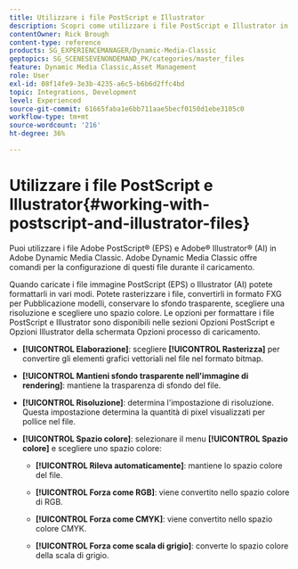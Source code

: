 ```yaml
---
title: Utilizzare i file PostScript e Illustrator
description: Scopri come utilizzare i file PostScript e Illustrator in Adobe Dynamic Media Classic.
contentOwner: Rick Brough
content-type: reference
products: SG_EXPERIENCEMANAGER/Dynamic-Media-Classic
geptopics: SG_SCENESEVENONDEMAND_PK/categories/master_files
feature: Dynamic Media Classic,Asset Management
role: User
exl-id: 08f14fe9-3e3b-4235-a6c5-b6b6d2ffc4bd
topic: Integrations, Development
level: Experienced
source-git-commit: 61665faba1e6bb711aae5becf0150d1ebe3105c0
workflow-type: tm+mt
source-wordcount: '216'
ht-degree: 36%

---
```


# Utilizzare i file PostScript e Illustrator{#working-with-postscript-and-illustrator-files}

Puoi utilizzare i file Adobe PostScript® (EPS) e Adobe® Illustrator® (AI) in Adobe Dynamic Media Classic. Adobe Dynamic Media Classic offre comandi per la configurazione di questi file durante il caricamento.

Quando caricate i file immagine PostScript (EPS) o Illustrator (AI) potete formattarli in vari modi. Potete rasterizzare i file, convertirli in formato FXG per Pubblicazione modelli, conservare lo sfondo trasparente, scegliere una risoluzione e scegliere uno spazio colore. Le opzioni per formattare i file PostScript e Illustrator sono disponibili nelle sezioni Opzioni PostScript e Opzioni Illustrator della schermata Opzioni processo di caricamento.

* **[!UICONTROL Elaborazione]**: scegliere **[!UICONTROL Rasterizza]** per convertire gli elementi grafici vettoriali nel file nel formato bitmap.

* **[!UICONTROL Mantieni sfondo trasparente nell&#39;immagine di rendering]**: mantiene la trasparenza di sfondo del file.

* **[!UICONTROL Risoluzione]**: determina l&#39;impostazione di risoluzione. Questa impostazione determina la quantità di pixel visualizzati per pollice nel file.

* **[!UICONTROL Spazio colore]**: selezionare il menu **[!UICONTROL Spazio colore]** e scegliere uno spazio colore:

   * **[!UICONTROL Rileva automaticamente]**: mantiene lo spazio colore del file.

   * **[!UICONTROL Forza come RGB]**: viene convertito nello spazio colore di RGB.

   * **[!UICONTROL Forza come CMYK]**: viene convertito nello spazio colore CMYK.

   * **[!UICONTROL Forza come scala di grigio]**: converte lo spazio colore della scala di grigio.
